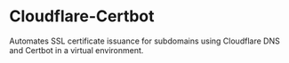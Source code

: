 # Cloudflare-Certbot
Automates SSL certificate issuance for subdomains using Cloudflare DNS and Certbot in a virtual environment.
